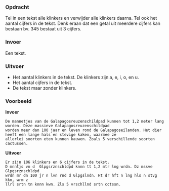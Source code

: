 ### Opdracht

Tel in een tekst alle klinkers en verwijder alle klinkers daarna. 
Tel ook het aantal cijfers in de tekst. Denk eraan dat een getal uit meerdere cijfers kan bestaan bv. 345 bestaat uit 3 cijfers.

### Invoer

Een tekst.

### Uitvoer

* Het aantal klinkers in de tekst. De klinkers zijn a, e, i, o, en u.
* Het aantal cijfers in de tekst.
* De tekst maar zonder klinkers.

### Voorbeeld

**Invoer**
    
    De mannetjes van de Galapagosreuzenschildpad kunnen tot 1,2 meter lang worden. Deze massieve Galapagosreuzenschildpad 
    worden meer dan 100 jaar en leven rond de Galapagoseilanden. Het dier heeft een lange hals en stevige kaken, waarmee ze 
    allerlei soorten eten kunnen kauwen. Zoals 5 verschillende soorten cactussen.

**Uitvoer**
    
    Er zijn 106 klinkers en 6 cijfers in de tekst.
    D mnntjs vn d  Glpgsrznschldpd knnn tt 1,2 mtr lng wrdn. Dz mssve Glpgsrznschldpd 
    wrdn mr dn 100 jr n lvn rnd d Glpgslndn. Ht dr hft n lng hls n stvg kkn, wrm z 
    llrl srtn tn knnn kwn. Zls 5 vrschllnd srtn cctssn.
